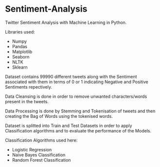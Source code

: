 # Sentiment-Analysis

Twitter Sentiment Analysis with Machine Learning in Python.

Libraries used:
- Numpy
- Pandas
- Matplotlib
- Seaborn
- NLTK
- Sklearn

Dataset contains 99990 different tweets along with the Sentiment associated with them in terms of 0 or 1 indicating Negative and Positive Sentiments repectively.

Data Cleansing is done in order to remove unwanted characters/words present in the tweets.

Data Processing is done by Stemming and Tokenisation of tweets and then creating the Bag of Words using the tokenised words.

Dataset is splitted into Train and Test Datasets in order to apply Classification algorithms and to evaluate the performance of the Models.

Classification Algorithms used here:
- Logistic Regression
- Naive Bayes Classification
- Random Forest Classification
